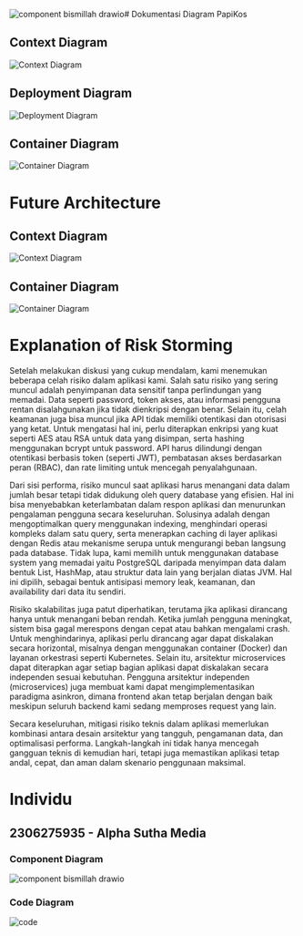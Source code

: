 ![component bismillah drawio](https://github.com/user-attachments/assets/572ab291-e786-4f8b-92a1-cefe9d74cf3b)# Dokumentasi Diagram PapiKos

## Context Diagram
![Context Diagram](./image/contextdiagram.png)

## Deployment Diagram
![Deployment Diagram](./image/deploymentdiagram.png)

## Container Diagram
![Container Diagram](./image/containerdiagram.png)

# Future Architecture

## Context Diagram
![Context Diagram](./image/contextdiagram.png)

## Container Diagram
![Container Diagram](./image/containerdiagramfuture.jpg)

# Explanation of Risk Storming

Setelah melakukan diskusi yang cukup mendalam, kami menemukan beberapa celah risiko dalam aplikasi kami. Salah satu risiko yang sering muncul adalah penyimpanan data sensitif tanpa perlindungan yang memadai. Data seperti password, token akses, atau informasi pengguna rentan disalahgunakan jika tidak dienkripsi dengan benar. Selain itu, celah keamanan juga bisa muncul jika API tidak memiliki otentikasi dan otorisasi yang ketat. Untuk mengatasi hal ini, perlu diterapkan enkripsi yang kuat seperti AES atau RSA untuk data yang disimpan, serta hashing menggunakan bcrypt untuk password. API harus dilindungi dengan otentikasi berbasis token (seperti JWT), pembatasan akses berdasarkan peran (RBAC), dan rate limiting untuk mencegah penyalahgunaan.

Dari sisi performa, risiko muncul saat aplikasi harus menangani data dalam jumlah besar tetapi tidak didukung oleh query database yang efisien. Hal ini bisa menyebabkan keterlambatan dalam respon aplikasi dan menurunkan pengalaman pengguna secara keseluruhan. Solusinya adalah dengan mengoptimalkan query menggunakan indexing, menghindari operasi kompleks dalam satu query, serta menerapkan caching di layer aplikasi dengan Redis atau mekanisme serupa untuk mengurangi beban langsung pada database. Tidak lupa, kami memilih untuk menggunakan database system yang memadai yaitu PostgreSQL daripada menyimpan data dalam bentuk List, HashMap, atau struktur data lain yang berjalan diatas JVM. Hal ini dipilih, sebagai bentuk antisipasi memory leak, keamanan, dan availability dari data itu sendiri. 

Risiko skalabilitas juga patut diperhatikan, terutama jika aplikasi dirancang hanya untuk menangani beban rendah. Ketika jumlah pengguna meningkat, sistem bisa gagal merespons dengan cepat atau bahkan mengalami crash. Untuk menghindarinya, aplikasi perlu dirancang agar dapat diskalakan secara horizontal, misalnya dengan menggunakan container (Docker) dan layanan orkestrasi seperti Kubernetes. Selain itu, arsitektur microservices dapat diterapkan agar setiap bagian aplikasi dapat diskalakan secara independen sesuai kebutuhan. Pengguna arsitektur independen (microservices) juga membuat kami dapat mengimplementasikan paradigma asinkron, dimana frontend akan tetap berjalan dengan baik meskipun seluruh backend kami sedang memproses request yang lain.

Secara keseluruhan, mitigasi risiko teknis dalam aplikasi memerlukan kombinasi antara desain arsitektur yang tangguh, pengamanan data, dan optimalisasi performa. Langkah-langkah ini tidak hanya mencegah gangguan teknis di kemudian hari, tetapi juga memastikan aplikasi tetap andal, cepat, dan aman dalam skenario penggunaan maksimal.

# Individu
## 2306275935 - Alpha Sutha Media
### Component Diagram
![component bismillah drawio](https://github.com/user-attachments/assets/3458e5d7-e1cf-41f7-9b2e-2aaac2e1bfe9)
### Code Diagram
![code](https://github.com/user-attachments/assets/962cbdd4-bec0-46cc-ac09-7475a4fa3290)
